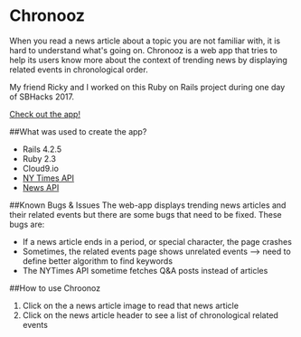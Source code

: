 # Chronooz
When you read a news article about a topic you are not familiar with, it is hard
to understand what's going on. Chronooz is a web app that tries to help its users know more
about the context of trending news by displaying related events in chronological order. 

My friend Ricky and I worked on this Ruby on Rails project during one day of SBHacks 2017. 

[Check out the app!](https://chronooz.herokuapp.com/)

##What was used to create the app?
* Rails 4.2.5
* Ruby 2.3
* Cloud9.io
* [NY Times API](https://developer.nytimes.com/)
* [News API](https://newsapi.org/)

##Known Bugs & Issues
The web-app displays trending news articles and their related events but there are some bugs that need to be fixed. These bugs are:

* If a news article ends in a period, or special character, the page crashes
* Sometimes, the related events page shows unrelated events --> need to define better algorithm to find keywords
* The NYTimes API sometime fetches Q&A posts instead of articles

##How to use Chroonoz
1. Click on the a news article image to read that news article
2. Click on the news article header to see a list of chronological related events
